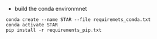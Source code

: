 * build the conda environmnet
```
conda create --name STAR --file requiremets_conda.txt
conda activate STAR
pip install -r requirements_pip.txt
```
